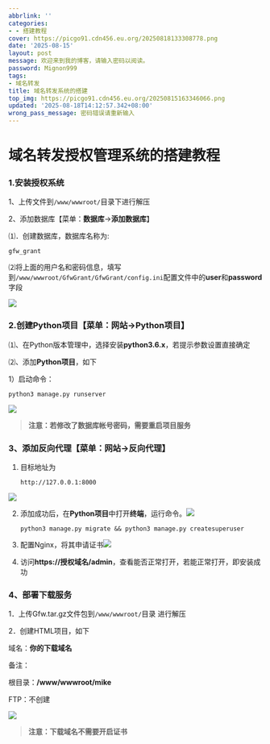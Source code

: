 ```yaml
---
abbrlink: ''
categories:
- - 搭建教程
cover: https://picgo91.cdn456.eu.org/20250818133308778.png
date: '2025-08-15'
layout: post
message: 欢迎来到我的博客，请输入密码以阅读。
password: Mignon999
tags:
- 域名转发
title: 域名转发系统的搭建
top_img: https://picgo91.cdn456.eu.org/20250815163346066.png
updated: '2025-08-18T14:12:57.342+08:00'
wrong_pass_message: 密码错误请重新输入
---
```

# 域名转发授权管理系统的搭建教程

### 1.安装授权系统

1、上传文件到`/www/wwwroot/`目录下进行解压

2、添加数据库【菜单：**数据库**->**添加数据库**】

⑴．创建数据库，数据库名称为:

```
gfw_grant
```

⑵将上面的用户名和密码信息，填写到`/www/wwwroot/GfwGrant/GfwGrant/config.ini`配置文件中的**user**和**password**字段

![](https://picgo91.cdn456.eu.org/20250815163346066.png)

### 2.创建Python项目【菜单：网站->Python项目】

⑴、在Python版本管理中，选择安装**python3.6.x**，若提示参数设置直接确定

⑵、添加**Python项目**，如下

1）启动命令：

```
python3 manage.py runserver
```

![](https://picgo91.cdn456.eu.org/20250815163920676.png)

> **注意：若修改了数据库帐号密码，需要重启项目服务**

### 3、添加反向代理【菜单：网站->反向代理】

1. 目标地址为
   ```
   http://127.0.0.1:8000
   ```

![](https://picgo91.cdn456.eu.org/20250815165022571.png)

2. 添加成功后，在**Python项目**中打开**终端**，运行命令。![](https://picgo91.cdn456.eu.org/20250815165616990.png)

   ```
   python3 manage.py migrate && python3 manage.py createsuperuser
   ```
3. 配置Nginx，将其申请证书![](https://picgo91.cdn456.eu.org/20250815165358659.png)
4. 访问**https://授权域名/admin**，查看能否正常打开，若能正常打开，即安装成功

### 4、部署下载服务

1．上传Gfw.tar.gz文件包到`/www/wwwroot/`目录 进行解压

2．创建HTML项目，如下

域名：**你的下载域名**

备注：

根目录：**/www/wwwroot/mike**

FTP：不创建

![](https://picgo91.cdn456.eu.org/20250815170623005.png)

> **注意：下载域名不需要开启证书**
